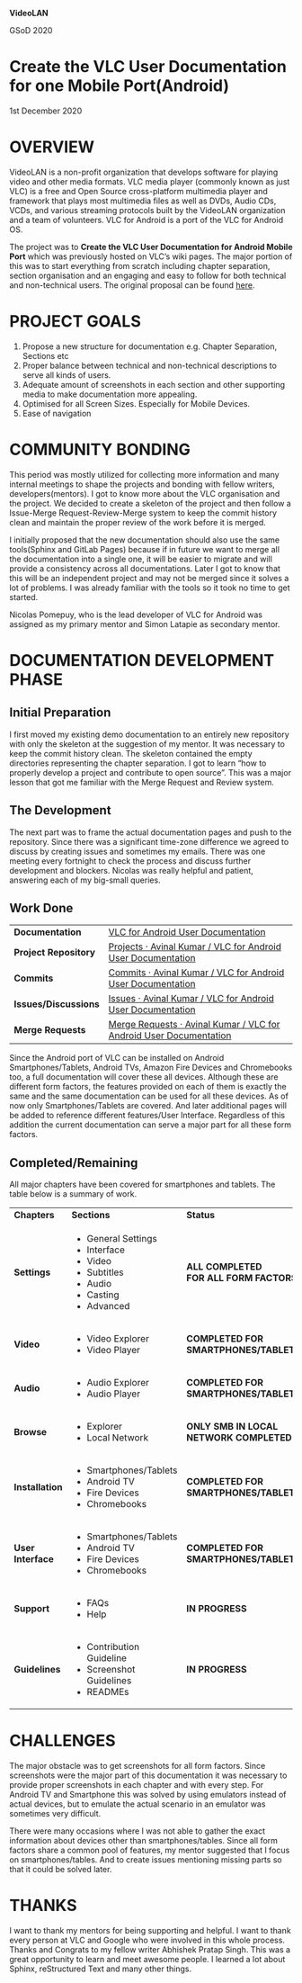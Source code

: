 **VideoLAN**

GSoD 2020

<h1>Create the VLC User Documentation for one Mobile Port(Android)</h1>


1st December 2020

<h1>OVERVIEW</h1>


VideoLAN is a non-profit organization that develops software for playing video and other media formats. VLC media player (commonly known as just VLC) is a free and Open Source cross-platform multimedia player and framework that plays most multimedia files as well as DVDs, Audio CDs, VCDs, and various streaming protocols built by the VideoLAN organization and a team of volunteers. VLC for Android is a port of the VLC for Android OS. 

The project was to **Create the VLC User Documentation for Android Mobile Port** which was previously hosted on VLC’s wiki pages. The major portion of this was to start everything from scratch including chapter separation, section organisation and an engaging and easy to follow for both technical and non-technical users. The original proposal can be found [here](https://avinal.is-a.dev/VLC-GSoD2020-Report/proposal.html).

<h1>PROJECT GOALS</h1>




1. Propose a new structure for documentation e.g. Chapter Separation, Sections etc
2. Proper balance between technical and non-technical descriptions to serve all kinds of users.
3. Adequate amount of screenshots in each section and other supporting media to make documentation more appealing.
4. Optimised for all Screen Sizes. Especially for Mobile Devices.
5. Ease of navigation

<h1>COMMUNITY BONDING</h1>


This period was mostly utilized for collecting more information and many internal meetings to shape the projects and bonding with fellow writers, developers(mentors). I got to know more about the VLC organisation and the project. We decided to create a skeleton of the project and then follow a Issue-Merge Request-Review-Merge system to keep the commit history clean and maintain the proper review of the work before it is merged. 

I initially proposed that the new documentation should also use the same tools(Sphinx and GitLab Pages) because if in future we want to merge all the documentation into a single one, it will be easier to migrate and will provide a consistency across all documentations.  Later I got to know that this will be an independent project and may not be merged since it solves a lot of problems. I was already familiar with the tools so it took no time to get started. 

Nicolas Pomepuy, who is the lead developer of VLC for Android was assigned as my primary mentor and Simon Latapie as secondary mentor.  

<h1>DOCUMENTATION DEVELOPMENT PHASE</h1>


<h2>Initial Preparation</h2>


I first moved my existing demo documentation to an entirely new repository with only the skeleton at the suggestion of my mentor. It was necessary to keep the commit history clean. The skeleton contained the empty directories representing the chapter separation. I got to learn “how to properly develop a project and contribute to open source”. This was a major lesson that got me familiar with the Merge Request and Review system. 

<h2>The Development</h2>


The next part was to frame the actual documentation pages and push to the repository. Since there was a significant time-zone difference we agreed to discuss by creating issues and sometimes my emails. There was one meeting every fortnight to check the process and discuss further development and blockers. Nicolas was really helpful and patient, answering each of my big-small queries. 

<h2>Work Done</h2>



<table>
  <tr>
   <td><strong>Documentation</strong>
   </td>
   <td><a href="https://avinal.videolan.me/vlc-android-user/">VLC for Android User Documentation </a>
   </td>
  </tr>
  <tr>
   <td><strong>Project Repository</strong>
   </td>
   <td><a href="https://code.videolan.org/avinal/vlc-android-user">Projects · Avinal Kumar / VLC for Android User Documentation</a>
   </td>
  </tr>
  <tr>
   <td><strong>Commits</strong>
   </td>
   <td><a href="https://code.videolan.org/avinal/vlc-android-user/-/commits/master">Commits · Avinal Kumar / VLC for Android User Documentation</a>
   </td>
  </tr>
  <tr>
   <td><strong>Issues/Discussions</strong>
   </td>
   <td><a href="https://code.videolan.org/avinal/vlc-android-user/-/issues">Issues · Avinal Kumar / VLC for Android User Documentation</a>
   </td>
  </tr>
  <tr>
   <td><strong>Merge Requests</strong>
   </td>
   <td><a href="https://code.videolan.org/avinal/vlc-android-user/-/merge_requests">Merge Requests · Avinal Kumar / VLC for Android User Documentation</a>
   </td>
  </tr>
</table>


Since the Android port of VLC can be installed on Android Smartphones/Tablets, Android TVs, Amazon Fire Devices and Chromebooks too, a full documentation will cover these all devices. Although these are different form factors, the features provided on each of them is exactly the same and the same documentation can be used for all these devices. As of now only Smartphones/Tablets are covered. And later additional pages will be added to reference different features/User Interface. Regardless of this addition the current documentation can serve a major part for all these form factors. 

<h2>Completed/Remaining</h2>


All major chapters have been covered for smartphones and tablets. The table below is a summary of work. 


<table>
  <tr>
   <td><strong>Chapters</strong>
   </td>
   <td><strong>Sections</strong>
   </td>
   <td><strong>Status</strong>
   </td>
  </tr>
  <tr>
   <td><strong>Settings</strong>
   </td>
   <td>
<ul>

<li>General Settings</li>

<li>Interface</li>

<li>Video</li>

<li>Subtitles</li>

<li>Audio</li>

<li>Casting</li>

<li>Advanced
</li>
</ul>
   </td>
   <td><strong>ALL COMPLETED</strong>
<br>
<strong>FOR ALL FORM FACTORS</strong>
   </td>
  </tr>
  <tr>
   <td><strong>Video</strong>
   </td>
   <td>
<ul>

<li>Video Explorer</li>

<li>Video Player
</li>
</ul>
   </td>
   <td><strong>COMPLETED FOR SMARTPHONES/TABLETS</strong>
   </td>
  </tr>
  <tr>
   <td><strong>Audio</strong>
   </td>
   <td>
<ul>

<li>Audio Explorer</li>

<li>Audio Player</li>		
</li>
</ul>
   </td>
   <td><strong>COMPLETED FOR SMARTPHONES/TABLETS</strong>
   </td>
  </tr>
  <tr>
   <td><strong>Browse</strong>
   </td>
   <td>
<ul>

<li>Explorer</li>

<li>Local Network</li>
</li>
</ul>
   </td>
   <td><strong>ONLY SMB IN LOCAL NETWORK COMPLETED</strong>
   </td>
  </tr>
  <tr>
   <td><strong>Installation</strong>
   </td>
   <td>
<ul>

<li>Smartphones/Tablets</li>

<li>Android TV</li>

<li>Fire Devices</li>

<li>Chromebooks</li>
</li>
</ul>
   </td>
   <td><strong>COMPLETED FOR SMARTPHONES/TABLETS</strong>
   </td>
  </tr>
  <tr>
   <td><strong>User Interface</strong>
   </td>
   <td>
<ul>

<li>Smartphones/Tablets</li>

<li>Android TV</li>

<li>Fire Devices</li>

<li>Chromebooks</li>
</li>
</ul>
   </td>
   <td><strong>COMPLETED FOR SMARTPHONES/TABLETS</strong>
   </td>
  </tr>
  <tr>
   <td><strong>Support</strong>
   </td>
   <td>
<ul>

<li>FAQs

<li>Help
</li>
</ul>
   </td>
   <td><strong>IN PROGRESS</strong>
   </td>
  </tr>
  <tr>
   <td><strong>Guidelines</strong>
   </td>
   <td>
<ul>

<li>Contribution Guideline</li>

<li>Screenshot Guidelines</li>

<li>READMEs</li>
</ul>
   </td>
   <td><strong>IN PROGRESS</strong>
   </td>
  </tr>
</table>


<h1>CHALLENGES</h1>


The major obstacle was to get screenshots for all form factors. Since screenshots were the major part of this documentation it was necessary to provide proper screenshots in each chapter and with every step. For Android TV and Smartphone this was solved by using emulators instead of actual devices, but to emulate the actual scenario in an emulator was sometimes very difficult. 

There were many occasions where I was not able to gather the exact information about devices other than smartphones/tables. Since all form factors share a common pool of features, my mentor suggested that I focus on smartphones/tables. And to create issues mentioning missing parts so that it could be solved later. 

<h1>THANKS</h1>


I want to thank my mentors for being supporting and helpful. I want to thank every person at VLC and Google who were involved in this whole process. Thanks and Congrats to my fellow writer Abhishek Pratap Singh. This was a great opportunity to learn and meet awesome people. I learned a lot about Sphinx, reStructured Text and many other things. 
